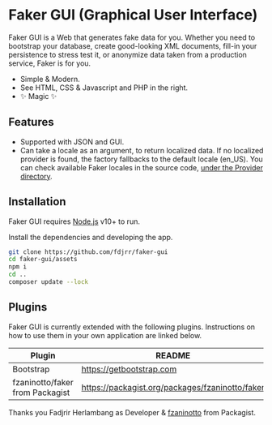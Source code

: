 # Faker GUI (Graphical User Interface)

Faker GUI is a Web that generates fake data for you. Whether you need to bootstrap your database, create good-looking XML documents, fill-in your persistence to stress test it, or anonymize data taken from a production service, Faker is for you.

- Simple & Modern.
- See HTML, CSS & Javascript and PHP in the right.
- ✨ Magic ✨

## Features

- Supported with JSON and GUI.
- Can take a locale as an argument, to return localized data. If no localized provider is found, the factory fallbacks to the default locale (en_US). You can check available Faker locales in the source code, [under the Provider directory](https://github.com/fzaninotto/Faker/tree/master/src/Faker/Provider).

## Installation

Faker GUI requires [Node.js](https://nodejs.org/) v10+ to run.

Install the dependencies and developing the app.

```sh
git clone https://github.com/fdjrr/faker-gui
cd faker-gui/assets
npm i
cd ..
composer update --lock
```

## Plugins

Faker GUI is currently extended with the following plugins.
Instructions on how to use them in your own application are linked below.

| Plugin | README |
| ------ | ------ |
| Bootstrap | https://getbootstrap.com |
| fzaninotto/faker from Packagist | https://packagist.org/packages/fzaninotto/faker |

Thanks you Fadjrir Herlambang as Developer & [fzaninotto](https://packagist.org/packages/fzaninotto/) from Packagist.